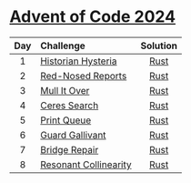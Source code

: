 [Advent of Code 2024](https://adventofcode.com/2024)
==========

| Day | Challenge | Solution |
|:---:|:---|:---:|
| 1 | [Historian Hysteria](https://adventofcode.com/2024/day/1) | [Rust](./day01/main.rs) |
| 2 | [Red-Nosed Reports](https://adventofcode.com/2024/day/2) | [Rust](./day02/main.rs) |
| 3 | [Mull It Over](https://adventofcode.com/2024/day/3) | [Rust](./day03/main.rs) |
| 4 | [Ceres Search](https://adventofcode.com/2024/day/4) | [Rust](./day04/main.rs) |
| 5 | [Print Queue](https://adventofcode.com/2024/day/5) | [Rust](./day05/main.rs) |
| 6 | [Guard Gallivant](https://adventofcode.com/2024/day/6) | [Rust](./day06/main.rs) |
| 7 | [Bridge Repair](https://adventofcode.com/2024/day/7) | [Rust](./day07/main.rs) |
| 8 | [Resonant Collinearity](https://adventofcode.com/2024/day/8) | [Rust](./day08/main.rs) |